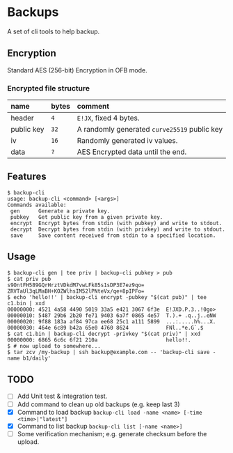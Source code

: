 Backups
=======

A set of cli tools to help backup.

## Encryption

Standard AES (256-bit) Encryption in OFB mode.

### Encrypted file structure

| name       | bytes | comment                                      |
| :--------- | :---- | :------------------------------------------- |
| header     |  `4`  | `E!JX`, fixed 4 bytes.                       |
| public key |  `32` | A randomly generated `curve25519` public key |
| iv         |  `16` | Randomly generated iv values.                |
| data       |  `?`  | AES Encrypted data until the end.            |


## Features

```
$ backup-cli
usage: backup-cli <command> [<args>]
Commands available: 
 gen      Generate a private key.
 pubkey   Get public key from a given private key. 
 encrypt  Encrypt bytes from stdin (with pubkey) and write to stdout.
 decrypt  Decrypt bytes from stdin (with privkey) and write to stdout.
 save     Save content received from stdin to a specified location.
```

## Usage

```
$ backup-cli gen | tee priv | backup-cli pubkey > pub
$ cat priv pub
s9OntFH589GQrHrztVDkdM7vwLFk85s1sDP3E7ez9qo=
ZRVTaUl3qLMaBH+KOZWlhsIM52lPNteVx/qe+8pIPFo=
$ echo 'hello!!' | backup-cli encrypt -pubkey "$(cat pub)" | tee c1.bin | xxd
00000000: 4521 4a58 4490 5019 33a5 e421 3067 6f3e  E!JXD.P.3..!0go>
00000010: 5487 29b6 2b20 fe71 9403 6a7f 0865 4e57  T.).+ .q..j..eNW
00000020: 9f88 183a af84 97ca ee68 25c1 a111 5899  ...:.....h%...X.
00000030: 464e 6c89 b42a 65e0 4760 8624            FNl..*e.G`.$
$ cat c1.bin | backup-cli decrypt -privkey "$(cat priv)" | xxd
00000000: 6865 6c6c 6f21 210a                      hello!!.
$ # now upload to somewhere...
$ tar zcv /my-backup | ssh backup@example.com -- 'backup-cli save -name b1/daily'
```

## TODO

- [ ] Add Unit test & integration test.
- [ ] Add command to clean up old backups (e.g. keep last 3)
- [x] Command to load backup `backup-cli load -name <name> [-time <time>|"latest"]`
- [x] Command to list backup `backup-cli list [-name <name>]`
- [ ] Some verification mechanism; e.g. generate checksum before the upload.
